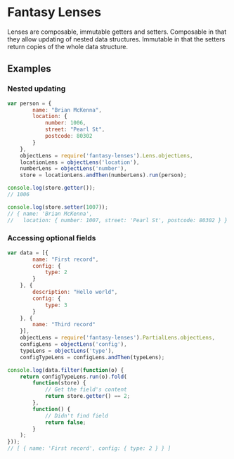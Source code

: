 # Fantasy Lenses

Lenses are composable, immutable getters and setters. Composable in
that they allow updating of nested data structures. Immutable in that
the setters return copies of the whole data structure.

## Examples

### Nested updating

```javascript
var person = {
        name: "Brian McKenna",
        location: {
            number: 1006,
            street: "Pearl St",
            postcode: 80302
        }
    },
    objectLens = require('fantasy-lenses').Lens.objectLens,
    locationLens = objectLens('location'),
    numberLens = objectLens('number'),
    store = locationLens.andThen(numberLens).run(person);

console.log(store.getter());
// 1006

console.log(store.setter(1007));
// { name: 'Brian McKenna',
//   location: { number: 1007, street: 'Pearl St', postcode: 80302 } }
```

### Accessing optional fields

```javascript
var data = [{
        name: "First record",
        config: {
            type: 2
        }
    }, {
        description: "Hello world",
        config: {
            type: 3
        }
    }, {
        name: "Third record"
    }],
    objectLens = require('fantasy-lenses').PartialLens.objectLens,
    configLens = objectLens('config'),
    typeLens = objectLens('type'),
    configTypeLens = configLens.andThen(typeLens);

console.log(data.filter(function(o) {
    return configTypeLens.run(o).fold(
        function(store) {
            // Get the field's content
            return store.getter() == 2;
        },
        function() {
            // Didn't find field
            return false;
        }
    );
}));
// [ { name: 'First record', config: { type: 2 } } ]
```

